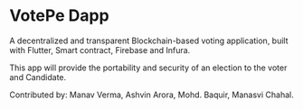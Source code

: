 # VotePe Dapp
 A decentralized and transparent Blockchain-based voting application, built with Flutter, Smart contract, Firebase and Infura.

This app will provide the portability and security of an election to the voter and Candidate.
 
 Contributed by: Manav Verma, Ashvin Arora, Mohd. Baquir, Manasvi Chahal. 


